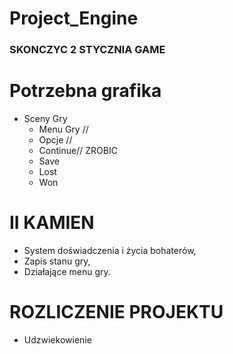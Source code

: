 # Project_Engine

### SKONCZYC 2 STYCZNIA GAME ###

# Potrzebna grafika #

- Sceny Gry
  + Menu Gry // 
  + Opcje //
  + Continue// ZROBIC
  + Save
  + Lost 
  + Won
# II KAMIEN

- System doświadczenia i życia bohaterów,
- Zapis stanu gry,
- Działające menu gry.

# ROZLICZENIE PROJEKTU

- Udzwiekowienie